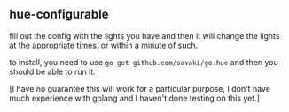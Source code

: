## hue-configurable

fill out the config with the lights you have and then it will change the lights at the appropriate times, or within a minute of such.

to install, you need to use `go get github.com/savaki/go.hue` and then you should be able to run it.

[I have no guarantee this will work for a particular purpose, I don't have much experience with golang and I haven't done testing on this yet.]
